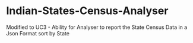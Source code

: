 # Indian-States-Census-Analyser

Modified to UC3 - Ability for Analyser to report the State Census Data in a Json Format sort by State